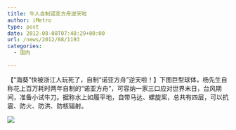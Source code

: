 ```yaml
---
title: 牛人自制诺亚方舟逆天啦
author: iMetro
type: post
date: 2012-08-08T07:48:29+00:00
url: /news/2012/08/1193
categories:
  - 国内

---
```

【“海葵”快被浙江人玩死了，自制“诺亚方舟”逆天啦！】下图巨型球体，杨先生自称花上百万耗时两年自制的“诺亚方舟”，可容纳一家三口应对世界末日，台风期间，准备小试牛刀。据称水上如履平地，自带马达、螺旋桨，总共有四层，可以抗震、防火、防洪、防核辐射。

![][1]

 [1]: http://ww2.sinaimg.cn/bmiddle/4e5b54d8gw1dvpb4ouhskj.jpg